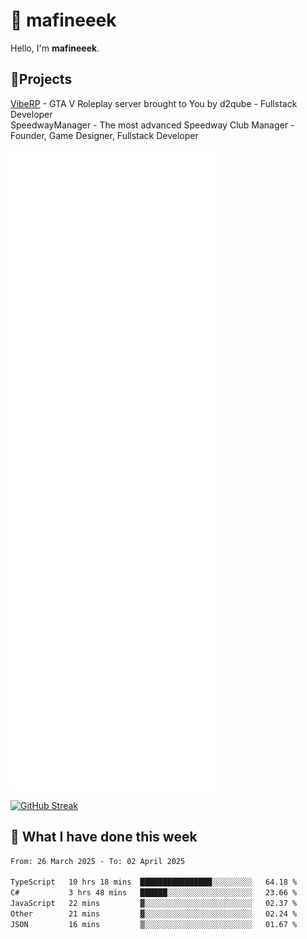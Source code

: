 # 👋 mafineeek
Hello, I'm **mafineeek**.

## 📝Projects

[VibeRP](https://v-rp.pl) - GTA V Roleplay server brought to You by d2qube - Fullstack Developer<br/>
SpeedwayManager - The most advanced Speedway Club Manager - Founder, Game Designer, Fullstack Developer


![](./github-metrics.svg)

[![GitHub Streak](https://streak-stats.demolab.com/?user=mafineeek)](https://git.io/streak-stats)

## 📰 What I have done this week
<!--START_SECTION:waka-->

```txt
From: 26 March 2025 - To: 02 April 2025

TypeScript   10 hrs 18 mins  ████████████████░░░░░░░░░   64.18 %
C#           3 hrs 48 mins   ██████░░░░░░░░░░░░░░░░░░░   23.66 %
JavaScript   22 mins         ▓░░░░░░░░░░░░░░░░░░░░░░░░   02.37 %
Other        21 mins         ▓░░░░░░░░░░░░░░░░░░░░░░░░   02.24 %
JSON         16 mins         ▒░░░░░░░░░░░░░░░░░░░░░░░░   01.67 %
```

<!--END_SECTION:waka-->
